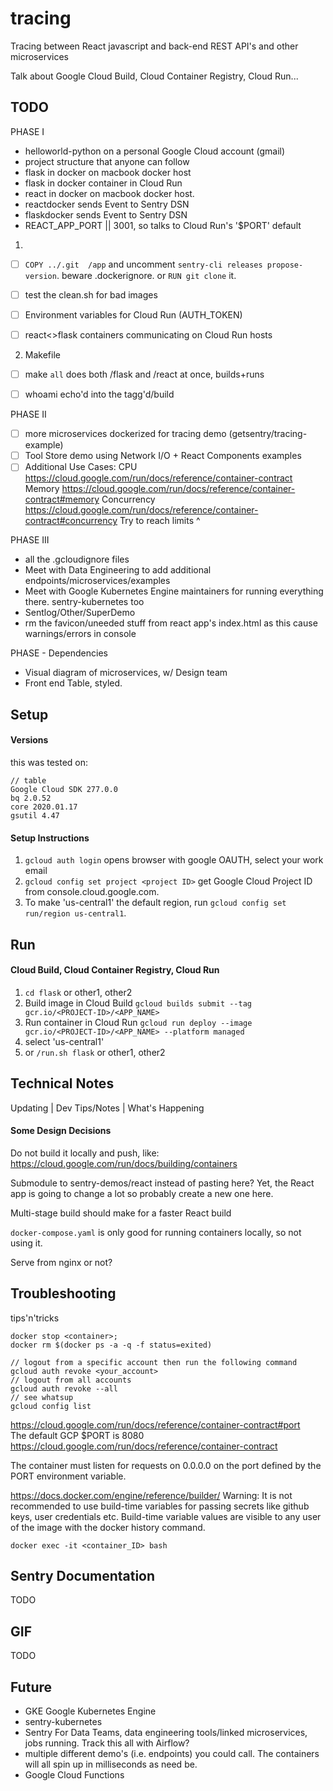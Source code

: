 # tracing
Tracing between React javascript and back-end REST API's and other microservices

Talk about Google Cloud Build, Cloud Container Registry, Cloud Run...

## TODO
PHASE I
+ helloworld-python on a personal Google Cloud account (gmail)
+ project structure that anyone can follow
+ flask in docker on macbook docker host
+ flask in docker container in Cloud Run
+ react in docker on macbook docker host. 
+ reactdocker sends Event to Sentry DSN
+ flaskdocker sends Event to Sentry DSN
+ REACT_APP_PORT || 3001, so talks to Cloud Run's '$PORT' default

1.
- [ ] `COPY ../.git  /app` and uncomment `sentry-cli releases propose-version`. beware .dockerignore. or `RUN git clone` it.
- [ ] test the clean.sh for bad images

- [ ] Environment variables for Cloud Run (AUTH_TOKEN)
- [ ] react<>flask containers communicating on Cloud Run hosts


2. Makefile
- [ ] make `all` does both /flask and /react at once, builds+runs
- [ ] whoami echo'd into the tagg'd/build


PHASE II
- [ ] more microservices dockerized for tracing demo (getsentry/tracing-example)
- [ ] Tool Store demo using Network I/O + React Components examples
- [ ] Additional Use Cases:
CPU https://cloud.google.com/run/docs/reference/container-contract 
Memory https://cloud.google.com/run/docs/reference/container-contract#memory 
Concurrency https://cloud.google.com/run/docs/reference/container-contract#concurrency
Try to reach limits ^

PHASE III
- all the .gcloudignore files
- Meet with Data Engineering to add additional endpoints/microservices/examples
- Meet with Google Kubernetes Engine maintainers for running everything there. sentry-kubernetes too
- Sentlog/Other/SuperDemo
- rm the favicon/uneeded stuff from react app's index.html as this cause warnings/errors in console

PHASE - Dependencies
- Visual diagram of microservices, w/ Design team
- Front end Table, styled.

## Setup
#### Versions
this was tested on:
```
// table
Google Cloud SDK 277.0.0
bq 2.0.52
core 2020.01.17
gsutil 4.47
```
#### Setup Instructions
1. `gcloud auth login` opens browser with google OAUTH, select your work email
2. `gcloud config set project <project ID>` get Google Cloud Project ID from console.cloud.google.com.
3. To make 'us-central1' the default region, run `gcloud config set run/region us-central1`.

## Run
#### Cloud Build, Cloud Container Registry, Cloud Run
1. `cd flask` or other1, other2
2. Build image in Cloud Build
`gcloud builds submit --tag gcr.io/<PROJECT-ID>/<APP_NAME>`
3. Run container in Cloud Run
`gcloud run deploy --image gcr.io/<PROJECT-ID>/<APP_NAME> --platform managed`
4. select 'us-central1'
5. or `/run.sh flask` or other1, other2

## Technical Notes
Updating | Dev Tips/Notes | What's Happening
#### Some Design Decisions
Do not build it locally and push, like: https://cloud.google.com/run/docs/building/containers

Submodule to sentry-demos/react instead of pasting here? Yet, the React app is going to change a lot so probably create a new one here.

Multi-stage build should make for a faster React build

`docker-compose.yaml` is only good for running containers locally, so not using it.

Serve from nginx or not?

## Troubleshooting
tips'n'tricks
```
docker stop <container>;
docker rm $(docker ps -a -q -f status=exited)
```

```
// logout from a specific account then run the following command
gcloud auth revoke <your_account>
// logout from all accounts
gcloud auth revoke --all
// see whatsup
gcloud config list
```

https://cloud.google.com/run/docs/reference/container-contract#port  
The default GCP $PORT is 8080 https://cloud.google.com/run/docs/reference/container-contract

The container must listen for requests on 0.0.0.0 on the port defined by the PORT environment variable.


https://docs.docker.com/engine/reference/builder/
Warning: It is not recommended to use build-time variables for passing secrets like github keys, user credentials etc. Build-time variable values are visible to any user of the image with the docker history command.


`docker exec -it <container_ID> bash`

## Sentry Documentation
TODO

## GIF
TODO

## Future
- GKE Google Kubernetes Engine
- sentry-kubernetes
- Sentry For Data Teams, data engineering tools/linked microservices, jobs running. Track this all with Airflow?
- multiple different demo's (i.e. endpoints) you could call. The containers will all spin up in milliseconds as need be.
- Google Cloud Functions